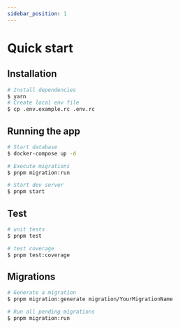 ```yaml
---
sidebar_position: 1
---
```


# Quick start

## Installation

```bash
# Install dependencies
$ yarn
# Create local env file
$ cp .env.example.rc .env.rc
```

## Running the app

```bash
# Start database
$ docker-compose up -d

# Execute migrations
$ pnpm migration:run

# Start dev server
$ pnpm start
```

## Test

```bash
# unit tests
$ pnpm test

# test coverage
$ pnpm test:coverage
```

## Migrations

```bash
# Generate a migration
$ pnpm migration:generate migration/YourMigrationName

# Run all pending migrations
$ pnpm migration:run
```
